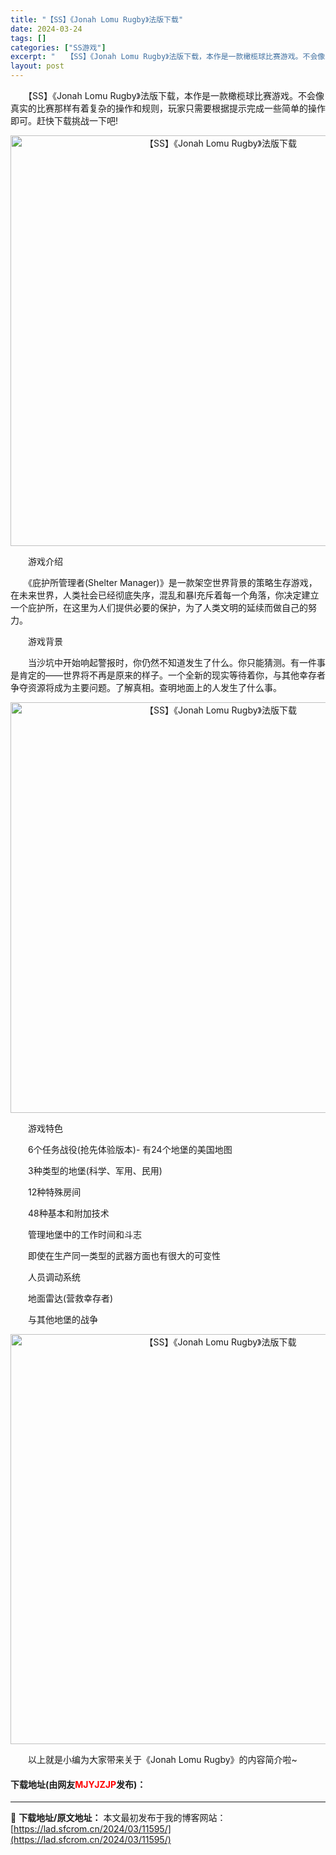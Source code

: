 ```yaml
---
title: "【SS】《Jonah Lomu Rugby》法版下载"
date: 2024-03-24
tags: []
categories: ["SS游戏"]
excerpt: "　　【SS】《Jonah Lomu Rugby》法版下载，本作是一款橄榄球比赛游戏。不会像真实的比赛那样有着复杂的操作和规则，玩家只需要根据提示完成一些简单的操作即可。赶快下载挑战一下吧! 　　游戏介绍 　　《庇护所管理者(Shelter Manager)》是一款架空世界背景的策略生存游戏，在未来世&hellip;"
layout: post
---
```


 <p>　　【SS】《Jonah Lomu Rugby》法版下载，本作是一款橄榄球比赛游戏。不会像真实的比赛那样有着复杂的操作和规则，玩家只需要根据提示完成一些简单的操作即可。赶快下载挑战一下吧!</p> <p align="center"><img align="" border="0" src="https://lad.sfcrom.cn/wp-content/uploads/2024/03/20240323_65feffa54be55.png" width="657" alt="【SS】《Jonah Lomu Rugby》法版下载" /></p> <p>　　游戏介绍</p> <p>　　《庇护所管理者(Shelter Manager)》是一款架空世界背景的策略生存游戏，在未来世界，人类社会已经彻底失序，混乱和暴l充斥着每一个角落，你决定建立一个庇护所，在这里为人们提供必要的保护，为了人类文明的延续而做自己的努力。</p> <p>　　游戏背景</p> <p>　　当沙坑中开始响起警报时，你仍然不知道发生了什么。你只能猜测。有一件事是肯定的&mdash;&mdash;世界将不再是原来的样子。一个全新的现实等待着你，与其他幸存者争夺资源将成为主要问题。了解真相。查明地面上的人发生了什么事。</p> <p align="center"><img align="" border="0" src="https://lad.sfcrom.cn/wp-content/uploads/2024/03/20240323_65feffa5f1988.png" width="657" alt="【SS】《Jonah Lomu Rugby》法版下载" /></p> <p>　　游戏特色</p> <p>　　6个任务战役(抢先体验版本)- 有24个地堡的美国地图</p> <p>　　3种类型的地堡(科学、军用、民用)</p> <p>　　12种特殊房间</p> <p>　　48种基本和附加技术</p> <p>　　管理地堡中的工作时间和斗志</p> <p>　　即使在生产同一类型的武器方面也有很大的可变性</p> <p>　　人员调动系统</p> <p>　　地面雷达(营救幸存者)</p> <p>　　与其他地堡的战争</p> <p align="center"><img align="" border="0" src="https://lad.sfcrom.cn/wp-content/uploads/2024/03/20240323_65feffa69c3af.png" width="656" alt="【SS】《Jonah Lomu Rugby》法版下载" /></p> <p>　　以上就是小编为大家带来关于《Jonah Lomu Rugby》的内容简介啦~</p> <p><h4>下载地址(由网友<font color="red">MJYJZJP</font>发布)：</h4></p> 

---
📖 **下载地址/原文地址：** 本文最初发布于我的博客网站：[https://lad.sfcrom.cn/2024/03/11595/](https://lad.sfcrom.cn/2024/03/11595/)

